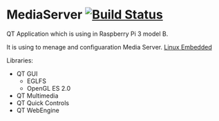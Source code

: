 # MediaServer [![Build Status](https://travis-ci.org/bartek56/MediaServer.svg?branch=master)](https://travis-ci.org/bartek56/MediaServer)

QT Application which is using in Raspberry Pi 3 model B.

It is using to menage and configuaration Media Server. [Linux Embedded](https://github.com/bartek56/LinuxEmbedded)

Libraries:
- QT GUI
  - EGLFS
  - OpenGL ES 2.0
- QT Multimedia
- QT Quick Controls
- QT WebEngine
